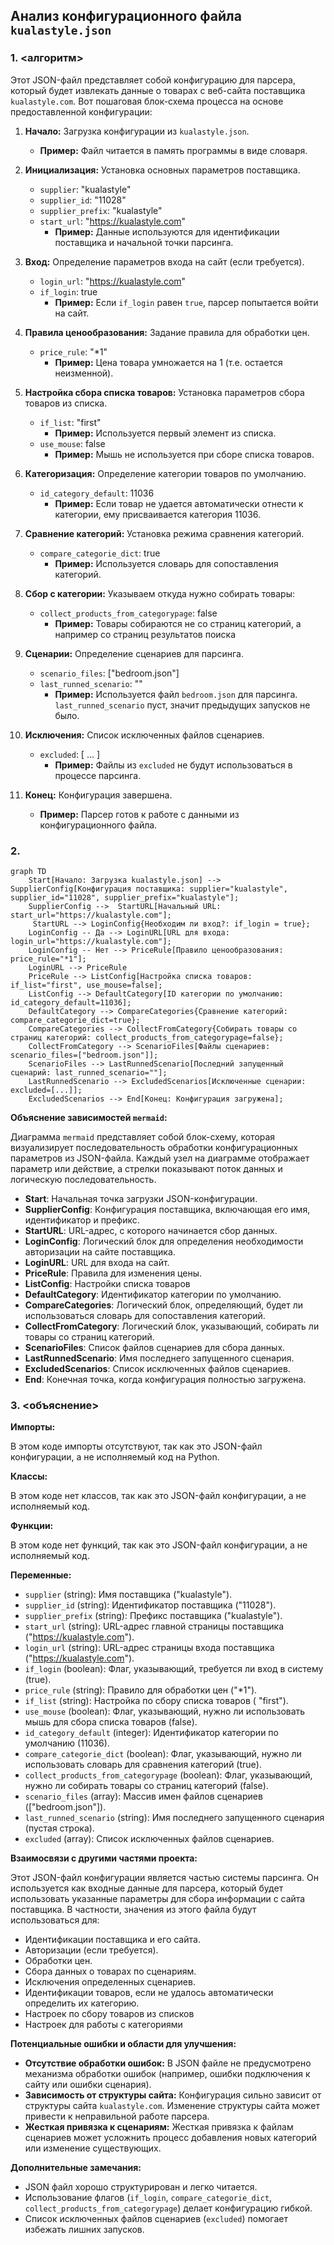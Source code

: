 ## Анализ конфигурационного файла `kualastyle.json`

### 1. <алгоритм>

Этот JSON-файл представляет собой конфигурацию для парсера, который будет извлекать данные о товарах с веб-сайта поставщика `kualastyle.com`. Вот пошаговая блок-схема процесса на основе предоставленной конфигурации:

1. **Начало:** Загрузка конфигурации из `kualastyle.json`.
   *  **Пример:** Файл читается в память программы в виде словаря.

2. **Инициализация:** Установка основных параметров поставщика.
    *   `supplier`: "kualastyle"
    *   `supplier_id`: "11028"
    *   `supplier_prefix`: "kualastyle"
    *   `start_url`: "https://kualastyle.com"
        *   **Пример:** Данные используются для идентификации поставщика и начальной точки парсинга.
  
3. **Вход:** Определение параметров входа на сайт (если требуется).
     * `login_url`: "https://kualastyle.com"
     *  `if_login`: true
         *  **Пример:** Если `if_login` равен `true`, парсер попытается войти на сайт.

4.  **Правила ценообразования:** Задание правила для обработки цен.
    * `price_rule`: "*1"
       * **Пример:** Цена товара умножается на 1 (т.е. остается неизменной).

5.  **Настройка сбора списка товаров:** Установка параметров сбора товаров из списка.
    *  `if_list`: "first"
        *   **Пример:** Используется первый элемент из списка.
    *  `use_mouse`: false
        *  **Пример:** Мышь не используется при сборе списка товаров.

6. **Категоризация:** Определение категории товаров по умолчанию.
     * `id_category_default`: 11036
         * **Пример:** Если товар не удается автоматически отнести к категории, ему присваивается категория 11036.

7. **Сравнение категорий:** Установка режима сравнения категорий.
    * `compare_categorie_dict`: true
        *   **Пример:** Используется словарь для сопоставления категорий.

8. **Сбор с категории:** Указываем откуда нужно собирать товары:
     * `collect_products_from_categorypage`: false
       * **Пример:** Товары собираются не со страниц категорий, а например со страниц результатов поиска

9. **Сценарии:** Определение сценариев для парсинга.
    *   `scenario_files`: ["bedroom.json"]
    *   `last_runned_scenario`: ""
         *   **Пример:** Используется файл `bedroom.json` для парсинга. `last_runned_scenario` пуст, значит предыдущих запусков не было.

10. **Исключения:** Список исключенных файлов сценариев.
     * `excluded`: [ ... ]
         *   **Пример:** Файлы из `excluded` не будут использоваться в процессе парсинга.

11. **Конец:** Конфигурация завершена.
    *   **Пример:** Парсер готов к работе с данными из конфигурационного файла.

### 2. <mermaid>

```mermaid
graph TD
    Start[Начало: Загрузка kualastyle.json] --> SupplierConfig[Конфигурация поставщика: supplier="kualastyle", supplier_id="11028", supplier_prefix="kualastyle"];
    SupplierConfig -->  StartURL[Начальный URL: start_url="https://kualastyle.com"];
     StartURL --> LoginConfig{Необходим ли вход?: if_login = true};
    LoginConfig -- Да --> LoginURL[URL для входа: login_url="https://kualastyle.com"];
    LoginConfig -- Нет --> PriceRule[Правило ценообразования: price_rule="*1"];
    LoginURL --> PriceRule
    PriceRule --> ListConfig[Настройка списка товаров: if_list="first", use_mouse=false];
    ListConfig --> DefaultCategory[ID категории по умолчанию: id_category_default=11036];
    DefaultCategory --> CompareCategories{Сравнение категорий: compare_categorie_dict=true};
    CompareCategories --> CollectFromCategory{Собирать товары со страниц категорий: collect_products_from_categorypage=false};
    CollectFromCategory --> ScenarioFiles[Файлы сценариев: scenario_files=["bedroom.json"]];
    ScenarioFiles --> LastRunnedScenario[Последний запущенный сценарий: last_runned_scenario=""];
    LastRunnedScenario --> ExcludedScenarios[Исключенные сценарии: excluded=[...]];
    ExcludedScenarios --> End[Конец: Конфигурация загружена];
```

**Объяснение зависимостей `mermaid`:**

Диаграмма `mermaid` представляет собой блок-схему, которая визуализирует последовательность обработки конфигурационных параметров из JSON-файла. Каждый узел на диаграмме отображает параметр или действие, а стрелки показывают поток данных и логическую последовательность.

-   **Start**: Начальная точка загрузки JSON-конфигурации.
-   **SupplierConfig**: Конфигурация поставщика, включающая его имя, идентификатор и префикс.
-   **StartURL**: URL-адрес, с которого начинается сбор данных.
-  **LoginConfig**: Логический блок для определения необходимости авторизации на сайте поставщика.
-   **LoginURL**: URL для входа на сайт.
-   **PriceRule**: Правила для изменения цены.
-  **ListConfig**: Настройки списка товаров
-   **DefaultCategory**: Идентификатор категории по умолчанию.
-   **CompareCategories**: Логический блок, определяющий, будет ли использоваться словарь для сопоставления категорий.
-   **CollectFromCategory**: Логический блок, указывающий, собирать ли товары со страниц категорий.
-   **ScenarioFiles**: Список файлов сценариев для сбора данных.
-   **LastRunnedScenario**: Имя последнего запущенного сценария.
-   **ExcludedScenarios**: Список исключенных файлов сценариев.
-   **End**: Конечная точка, когда конфигурация полностью загружена.

### 3. <объяснение>

**Импорты:**

В этом коде импорты отсутствуют, так как это JSON-файл конфигурации, а не исполняемый код на Python.

**Классы:**

В этом коде нет классов, так как это JSON-файл конфигурации, а не исполняемый код.

**Функции:**

В этом коде нет функций, так как это JSON-файл конфигурации, а не исполняемый код.

**Переменные:**

-   `supplier` (string): Имя поставщика ("kualastyle").
-   `supplier_id` (string): Идентификатор поставщика ("11028").
-   `supplier_prefix` (string): Префикс поставщика ("kualastyle").
-   `start_url` (string): URL-адрес главной страницы поставщика ("https://kualastyle.com").
-   `login_url` (string): URL-адрес страницы входа поставщика ("https://kualastyle.com").
-   `if_login` (boolean): Флаг, указывающий, требуется ли вход в систему (true).
-   `price_rule` (string): Правило для обработки цен ("*1").
-   `if_list` (string): Настройка по сбору списка товаров ( "first").
-   `use_mouse` (boolean): Флаг, указывающий, нужно ли использовать мышь для сбора списка товаров (false).
-   `id_category_default` (integer): Идентификатор категории по умолчанию (11036).
-   `compare_categorie_dict` (boolean): Флаг, указывающий, нужно ли использовать словарь для сравнения категорий (true).
-   `collect_products_from_categorypage` (boolean): Флаг, указывающий, нужно ли собирать товары со страниц категорий (false).
-   `scenario_files` (array): Массив имен файлов сценариев (["bedroom.json"]).
-   `last_runned_scenario` (string): Имя последнего запущенного сценария (пустая строка).
-  `excluded` (array): Список исключенных файлов сценариев.

**Взаимосвязи с другими частями проекта:**

Этот JSON-файл конфигурации является частью системы парсинга. Он используется как входные данные для парсера, который будет использовать указанные параметры для сбора информации с сайта поставщика.
В частности, значения из этого файла будут использоваться для:

*   Идентификации поставщика и его сайта.
*   Авторизации (если требуется).
*   Обработки цен.
*   Сбора данных о товарах по сценариям.
*   Исключения определенных сценариев.
*   Идентификации товаров, если не удалось автоматически определить их категорию.
*   Настроек по сбору товаров из списков
*   Настроек для работы с категориями

**Потенциальные ошибки и области для улучшения:**

-   **Отсутствие обработки ошибок:** В JSON файле не предусмотрено механизма обработки ошибок (например, ошибки подключения к сайту или ошибки сценария).
-   **Зависимость от структуры сайта:** Конфигурация сильно зависит от структуры сайта `kualastyle.com`. Изменение структуры сайта может привести к неправильной работе парсера.
-   **Жесткая привязка к сценариям:** Жесткая привязка к файлам сценариев может усложнить процесс добавления новых категорий или изменение существующих.

**Дополнительные замечания:**

-   JSON файл хорошо структурирован и легко читается.
-   Использование флагов (`if_login`, `compare_categorie_dict`, `collect_products_from_categorypage`) делает конфигурацию гибкой.
-   Список исключенных файлов сценариев (`excluded`) помогает избежать лишних запусков.